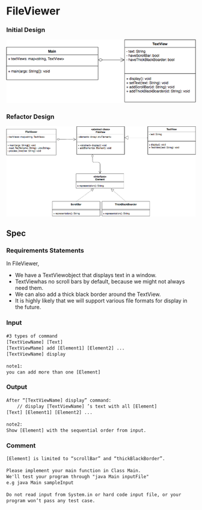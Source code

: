 # FileViewer

### Initial Design
![Initial Design](/doc/FileViewer_Initial_Design.png)

### Refactor Design
![Refactor Design](/doc/FileViewer_Refactor_Design.png)

## Spec
### Requirements Statements
In FileViewer,
- We have a TextViewobject that displays text in a window.
- TextViewhas no scroll bars by default, because we might not always need them.
- We can also add a thick black border around the TextView.
- It is highly likely that we will support various file formats for display in the future.

### Input
```
#3 types of command
[TextViewName] [Text] 
[TextViewMame] add [Element1] [Element2] ...
[TextViewName] display

note1:
you can add more than one [Element]
```

### Output
```
After “[TextViewName] display” command: 
	// display [TextViewName] ’s text with all [Element]
[Text] [Element1] [Element2] ... 

note2:
Show [Element] with the sequential order from input.
```

### Comment
```
[Element] is limited to “scrollBar” and “thickBlackBorder”.

Please implement your main function in Class Main.
We'll test your program through "java Main inputFile"
e.g java Main sampleInput

Do not read input from System.in or hard code input file, or your program won’t pass any test case.
```
